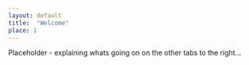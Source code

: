 ```yaml
---
layout: default
title:  "Welcome"
place: 1
---
```


Placeholder - explaining whats going on on the other tabs to the right...